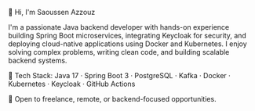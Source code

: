 👋 Hi, I'm Saoussen Azzouz

I'm a passionate Java backend developer with hands-on experience building Spring Boot microservices, integrating Keycloak for security, and deploying cloud-native applications using Docker and Kubernetes. I enjoy solving complex problems, writing clean code, and building scalable backend systems.


🔧 Tech Stack: Java 17 · Spring Boot 3 · PostgreSQL · Kafka · Docker · Kubernetes · Keycloak · GitHub Actions


📌 Open to freelance, remote, or backend-focused opportunities.
<!---
AzouzSaoussen/AzouzSaoussen is a ✨ special ✨ repository because its `README.md` (this file) appears on your GitHub profile.
You can click the Preview link to take a look at your changes.
--->
